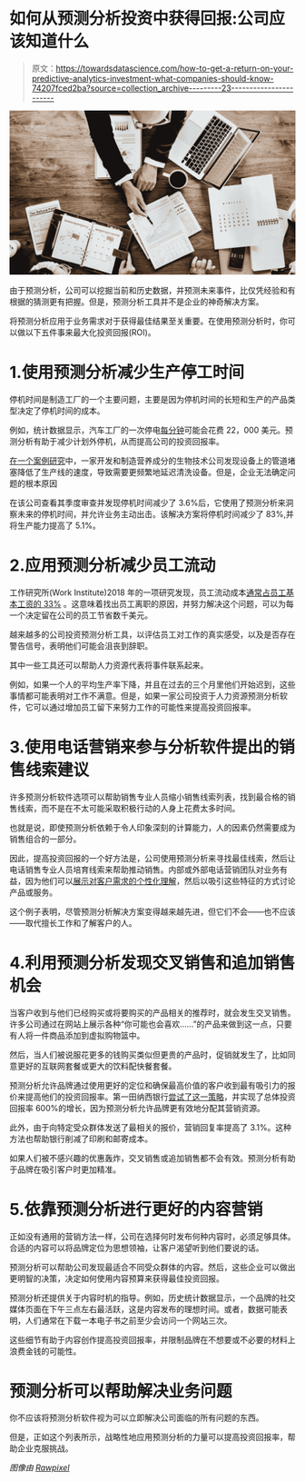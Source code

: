 # 如何从预测分析投资中获得回报:公司应该知道什么

> 原文：<https://towardsdatascience.com/how-to-get-a-return-on-your-predictive-analytics-investment-what-companies-should-know-74207fced2ba?source=collection_archive---------23----------------------->

![](img/2952e2e6d27f4a549c8521dfc7a0bf9a.png)

由于预测分析，公司可以挖掘当前和历史数据，并预测未来事件，比仅凭经验和有根据的猜测更有把握。但是，预测分析工具并不是企业的神奇解决方案。

将预测分析应用于业务需求对于获得最佳结果至关重要。在使用预测分析时，你可以做以下五件事来最大化投资回报(ROI)。

# 1.使用预测分析减少生产停工时间

停机时间是制造工厂的一个主要问题，主要是因为停机时间的长短和生产的产品类型决定了停机时间的成本。

例如，统计数据显示，汽车工厂的一次停电[每分钟](https://www.businessinsider.com/what-1-minute-of-unplanned-downtime-costs-major-industries-2016-9)可能会花费 22，000 美元。预测分析有助于减少计划外停机，从而提高公司的投资回报率。

[在一个案例研究](https://www.seebo.com/predictive-analytics-case-study/)中，一家开发和制造营养成分的生物技术公司发现设备上的管道堵塞降低了生产线的速度，导致需要更频繁地延迟清洗设备。但是，企业无法确定问题的根本原因

在该公司查看其季度审查并发现停机时间减少了 3.6%后，它使用了预测分析来洞察未来的停机时间，并允许业务主动出击。该解决方案将停机时间减少了 83%,并将生产能力提高了 5.1%。

# 2.应用预测分析减少员工流动

工作研究所(Work Institute)2018 年的一项研究发现，员工流动成本[通常占员工基本工资的 33%](https://cdn2.hubspot.net/hubfs/478187/2018%20Retention%20Report/Work%20Institute%202018%20Retention%20Report%20043018%20-%20Final.pdf) 。这意味着找出员工离职的原因，并努力解决这个问题，可以为每一个决定留在公司的员工节省数千美元。

越来越多的公司投资预测分析工具，以评估员工对工作的真实感受，以及是否存在警告信号，表明他们可能会沮丧到辞职。

其中一些工具还可以帮助人力资源代表将事件联系起来。

例如，如果一个人的平均生产率下降，并且在过去的三个月里他们开始迟到，这些事情都可能表明对工作不满意。但是，如果一家公司投资于人力资源预测分析软件，它可以通过增加员工留下来努力工作的可能性来提高投资回报率。

# 3.使用电话营销来参与分析软件提出的销售线索建议

许多预测分析软件选项可以帮助销售专业人员缩小销售线索列表，找到最合格的销售线索，而不是在不太可能采取积极行动的人身上花费太多时间。

也就是说，即使预测分析依赖于令人印象深刻的计算能力，人的因素仍然需要成为销售组合的一部分。

因此，提高投资回报的一个好方法是，公司使用预测分析来寻找最佳线索，然后让电话销售专业人员培育线索来帮助推动销售。内部或外部电话营销团队对业务有益，因为他们可以[展示对客户需求的个性化理解](https://www.telephonelists.biz/blog/cold-calling/what-makes-telemarketing-effective/)，然后以吸引这些特征的方式讨论产品或服务。

这个例子表明，尽管预测分析解决方案变得越来越先进，但它们不会——也不应该——取代擅长工作和了解客户的人。

# 4.利用预测分析发现交叉销售和追加销售机会

当客户收到与他们已经购买或将要购买的产品相关的推荐时，就会发生交叉销售。许多公司通过在网站上展示各种“你可能也会喜欢……”的产品来做到这一点，只要有人将一件商品添加到虚拟购物篮中。

然后，当人们被说服花更多的钱购买类似但更贵的产品时，促销就发生了，比如同意更好的互联网套餐或更大的饮料配快餐套餐。

预测分析允许品牌通过使用更好的定位和确保最高价值的客户收到最有吸引力的报价来提高他们的投资回报率。第一田纳西银行[尝试了这一策略](http://www-07.ibm.com/tw/dp-cs/smartbanking/pdf/Case_FirstTennBank.pdf)，并实现了总体投资回报率 600%的增长，因为预测分析允许品牌更有效地分配其营销资源。

此外，由于向特定受众群体发送了最相关的报价，营销回复率提高了 3.1%。这种方法也帮助银行削减了印刷和邮寄成本。

如果人们被不感兴趣的优惠轰炸，交叉销售或追加销售都不会有效。预测分析有助于品牌在吸引客户时更加精准。

# 5.依靠预测分析进行更好的内容营销

正如没有通用的营销方法一样，公司在选择何时发布何种内容时，必须足够具体。合适的内容可以将品牌定位为思想领袖，让客户渴望听到他们要说的话。

预测分析可以帮助公司发现最适合不同受众群体的内容。然后，这些企业可以做出更明智的决策，决定如何使用内容预算来获得最佳投资回报。

预测分析还提供关于内容时机的指导。例如，历史统计数据显示，一个品牌的社交媒体页面在下午三点左右最活跃，这是内容发布的理想时间。或者，数据可能表明，人们通常在下载一本电子书之前至少会访问一个网站三次。

这些细节有助于内容创作提高投资回报率，并限制品牌在不想要或不必要的材料上浪费金钱的可能性。

# 预测分析可以帮助解决业务问题

你不应该将预测分析软件视为可以立即解决公司面临的所有问题的东西。

但是，正如这个列表所示，战略性地应用预测分析的力量可以提高投资回报率，帮助企业克服挑战。

*图像由* [*Rawpixel*](https://www.rawpixel.com/image/380346/aerial-view-business-data-analysis-graph)